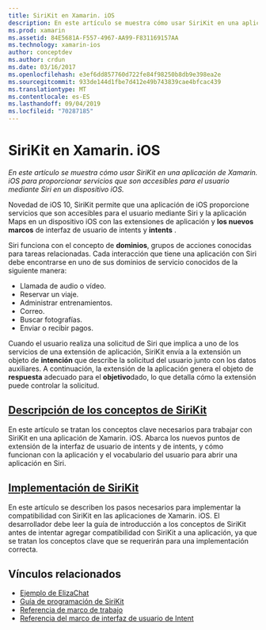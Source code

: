 ```yaml
---
title: SiriKit en Xamarin. iOS
description: En este artículo se muestra cómo usar SiriKit en una aplicación de Xamarin. iOS para proporcionar servicios que son accesibles para el usuario mediante Siri en un dispositivo iOS.
ms.prod: xamarin
ms.assetid: 84E5681A-F557-4967-AA99-F831169157AA
ms.technology: xamarin-ios
author: conceptdev
ms.author: crdun
ms.date: 03/16/2017
ms.openlocfilehash: e3ef6dd857760d722fe84f98250b8db9e398ea2e
ms.sourcegitcommit: 933de144d1fbe7d412e49b743839cae4bfcac439
ms.translationtype: MT
ms.contentlocale: es-ES
ms.lasthandoff: 09/04/2019
ms.locfileid: "70287185"
---
```

# <a name="sirikit-in-xamarinios"></a>SiriKit en Xamarin. iOS

_En este artículo se muestra cómo usar SiriKit en una aplicación de Xamarin. iOS para proporcionar servicios que son accesibles para el usuario mediante Siri en un dispositivo iOS._

Novedad de iOS 10, SiriKit permite que una aplicación de iOS proporcione servicios que son accesibles para el usuario mediante Siri y la aplicación Maps en un dispositivo iOS con las extensiones de aplicación y **los nuevos marcos** de interfaz de usuario de intents y **intents** .

Siri funciona con el concepto de **dominios**, grupos de acciones conocidas para tareas relacionadas. Cada interacción que tiene una aplicación con Siri debe encontrarse en uno de sus dominios de servicio conocidos de la siguiente manera:

- Llamada de audio o vídeo.
- Reservar un viaje.
- Administrar entrenamientos.
- Correo.
- Buscar fotografías.
- Enviar o recibir pagos.

Cuando el usuario realiza una solicitud de Siri que implica a uno de los servicios de una extensión de aplicación, SiriKit envía a la extensión un objeto de **intención** que describe la solicitud del usuario junto con los datos auxiliares. A continuación, la extensión de la aplicación genera el objeto de **respuesta** adecuado para el **objetivo**dado, lo que detalla cómo la extensión puede controlar la solicitud.

## <a name="understanding-sirikit-conceptsiosplatformsirikitunderstanding-sirikitmd"></a>[Descripción de los conceptos de SiriKit](~/ios/platform/sirikit/understanding-sirikit.md)

En este artículo se tratan los conceptos clave necesarios para trabajar con SiriKit en una aplicación de Xamarin. iOS. Abarca los nuevos puntos de extensión de la interfaz de usuario de intents y de intents, y cómo funcionan con la aplicación y el vocabulario del usuario para abrir una aplicación en Siri.

## <a name="implementing-sirikitiosplatformsirikitimplementing-sirikitmd"></a>[Implementación de SiriKit](~/ios/platform/sirikit/implementing-sirikit.md)

En este artículo se describen los pasos necesarios para implementar la compatibilidad con SiriKit en las aplicaciones de Xamarin. iOS. El desarrollador debe leer la guía de introducción a los conceptos de SiriKit antes de intentar agregar compatibilidad con SiriKit a una aplicación, ya que se tratan los conceptos clave que se requerirán para una implementación correcta.





## <a name="related-links"></a>Vínculos relacionados

- [Ejemplo de ElizaChat](https://docs.microsoft.com/samples/xamarin/ios-samples/ios10-elizachat)
- [Guía de programación de SiriKit](https://developer.apple.com/library/prerelease/content/documentation/Intents/Conceptual/SiriIntegrationGuide/index.html)
- [Referencia de marco de trabajo](https://developer.apple.com/reference/intents)
- [Referencia del marco de interfaz de usuario de Intent](https://developer.apple.com/reference/intentsui)
